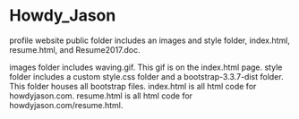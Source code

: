 # Howdy_Jason
profile website
public folder includes an images and style folder, index.html, resume.html, and Resume2017.doc.

images folder includes waving.gif.  This gif is on the index.html page.
style folder includes a custom style.css folder and a bootstrap-3.3.7-dist folder.  This folder houses all bootstrap files.
index.html is all html code for howdyjason.com.
resume.html is all html code for howdyjason.com/resume.html.

